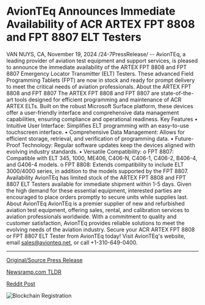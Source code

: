 # AvionTEq Announces Immediate Availability of ACR ARTEX FPT 8808 and FPT 8807 ELT Testers

VAN NUYS, CA, November 19, 2024 /24-7PressRelease/ -- AvionTEq, a leading provider of aviation test equipment and support services, is pleased to announce the immediate availability of the ARTEX FPT 8808 and FPT 8807 Emergency Locator Transmitter (ELT) Testers. These advanced Field Programming Tablets (FPT) are now in stock and ready for prompt delivery to meet the critical needs of aviation professionals.  About the ARTEX FPT 8808 and FPT 8807  The ARTEX FPT 8808 and FPT 8807 are state-of-the-art tools designed for efficient programming and maintenance of ACR ARTEX ELTs. Built on the robust Microsoft Surface platform, these devices offer a user-friendly interface and comprehensive data management capabilities, ensuring compliance and operational readiness.  Key Features  • Intuitive User Interface: Simplifies ELT programming with an easy-to-use touchscreen interface. • Comprehensive Data Management: Allows for efficient storage, retrieval, and verification of programming data. • Future-Proof Technology: Regular software updates keep the devices aligned with evolving industry standards. • Versatile Compatibility: o FPT 8807: Compatible with ELT 345, 1000, ME406, C406-N, C406-1, C406-2, B406-4, and G406-4 models. o FPT 8808: Extends compatibility to include ELT 3000/4000 series, in addition to the models supported by the FPT 8807.  Availability  AvionTEq has limited stock of the ARTEX FPT 8808 and FPT 8807 ELT Testers available for immediate shipment within 1-5 days. Given the high demand for these essential equipment, interested parties are encouraged to place orders promptly to secure units while supplies last.  About AvionTEq  AvionTEq is a premier supplier of new and refurbished aviation test equipment, offering sales, rental, and calibration services to aviation professionals worldwide. With a commitment to quality and customer satisfaction, AvionTEq provides reliable solutions to meet the evolving needs of the aviation industry.  Secure your ACR ARTEX FPT 8808 or FPT 8807 ELT Tester from AvionTEq today! Visit AvionTEq's website, email sales@avionteq.net, or call +1-310-649-0400. 

---

[Original/Source Press Release](https://www.24-7pressrelease.com/press-release/516282/avionteq-announces-immediate-availability-of-acr-artex-fpt-8808-and-fpt-8807-elt-testers)
                    

[Newsramp.com TLDR](https://newsramp.com/curated-news/avionteq-announces-immediate-availability-of-artex-fpt-8808-and-fpt-8807-elt-testers/2cb853e06249f5c9f1706b9a2146a970) 

 



[Reddit Post](https://www.reddit.com/r/technology_press/comments/1gusfxi/avionteq_announces_immediate_availability_of/) 



![Blockchain Registration](https://cdn.newsramp.app/24-7PressRelease/qrcode/2411/19/beanSs2s.webp)
